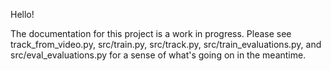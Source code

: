 Hello!

The documentation for this project is a work in progress. Please see track_from_video.py, src/train.py, src/track.py, src/train_evaluations.py, and src/eval_evaluations.py for a sense of what's going on in the meantime. 
